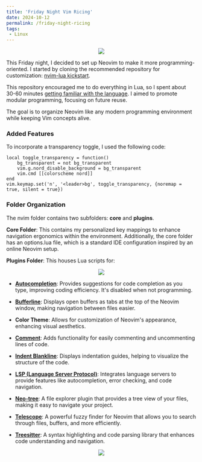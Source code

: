 ```yaml
---
title: 'Friday Night Vim Ricing'
date: 2024-10-12
permalink: /friday-night-ricing
tags:
 - Linux   
---
```


<p align="center">
    <img src = "https://github.com/user-attachments/assets/0b5913f3-713e-4ecc-92c5-c0835234dceb"/>
</p>

This Friday night, I decided to set up Neovim to make it more programming-oriented. I started by cloning the recommended repository for customization: [nvim-lua kickstart](https://github.com/nvim-lua/kickstart.nvim).

This repository encouraged me to do everything in Lua, so I spent about 30-60 minutes [getting familiar with the language](https://learnxinyminutes.com/docs/lua/). I aimed to promote modular programming, focusing on future reuse.

The goal is to organize Neovim like any modern programming environment while keeping Vim concepts alive.

### Added Features


To incorporate a transparency toggle, I used the following code:

    local toggle_transparency = function()
        bg_transparent = not bg_transparent
        vim.g.nord_disable_background = bg_transparent
        vim.cmd [[colorscheme nord]]
    end
    vim.keymap.set('n', '<leader>bg', toggle_transparency, {noremap = true, silent = true})


### Folder Organization

The nvim folder contains two subfolders: **core** and **plugins**.

**Core Folder**: This contains my personalized key mappings to enhance navigation ergonomics within the environment. Additionally, the core folder has an options.lua file, which is a standard IDE configuration inspired by an online Neovim setup.

**Plugins Folder**: This houses Lua scripts for:

<p align="center">
    <img src = "https://github.com/user-attachments/assets/3eff5553-a305-4066-98ac-3c3ab0fee9e4"/>
</p>

- **[Autocompletion](https://github.com/L3MON4D3/LuaSnip.git)**: Provides suggestions for code completion as you type, improving coding efficiency. It's disabled when not programming.

- **[Bufferline](https://github.com/nvim-tree/nvim-web-devicons.git)**: Displays open buffers as tabs at the top of the Neovim window, making navigation between files easier.

- **Color Theme**: Allows for customization of Neovim's appearance, enhancing visual aesthetics.

- **[Comment](https://github.com/numToStr/Comment.nvim.git)**: Adds functionality for easily commenting and uncommenting lines of code.

- **[Indent Blankline](https://github.com/lukas-reineke/indent-blankline.nvim.git)**: Displays indentation guides, helping to visualize the structure of the code.

- **[LSP (Language Server Protocol)](https://github.com/williamboman/mason.nvim.git)**: Integrates language servers to provide features like autocompletion, error checking, and code navigation.

- **[Neo-tree](https://github.com/nvim-neo-tree/neo-tree.nvim.git)**: A file explorer plugin that provides a tree view of your files, making it easy to navigate your project.

- **[Telescope](https://github.com/nvim-telescope/telescope.nvim.git)**: A powerful fuzzy finder for Neovim that allows you to search through files, buffers, and more efficiently.

- **[Treesitter](https://github.com/tree-sitter/tree-sitter.git)**: A syntax highlighting and code parsing library that enhances code understanding and navigation.

<p align="center">
    <img src = "https://github.com/user-attachments/assets/2b99136d-1765-41a9-a60b-0e9a38699f60"/>
</p>

